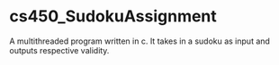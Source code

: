 # cs450_SudokuAssignment

A multithreaded program written in c. It takes in a sudoku as input and outputs respective validity. 
